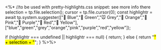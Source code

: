 <%* 
//to be used with pretty-highlights.css snippet: see more info there
selection = tp.file.selection();
cursor = tp.file.cursor(0);
const highlightr = await tp.system.suggester(["🐳 Blue","🌿 Green","🐭 Grey","🍊 Orange","🌸 Pink","🦄 Purple","🍓 Red","🐤 Yellow"], ["blue","green","grey","orange","pink","purple","red","yellow"]);

if (highlightr === undefined || highlightr === null) {
	return;
} else {
	return "<mark class='" + highlightr + "'>" + selection + "</mark>";
}
%>%>